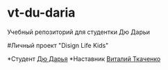 # vt-du-daria
Учебный репозиторий для студентки  Дю Дарьи

#Личный проект "Disign Life Kids"

*Студент [Дю Дарья](http://t.me/Du_Daria)
*Наставник [Виталий Ткаченко](http://t.me/Vitalik_Tkachenko_tlt)
